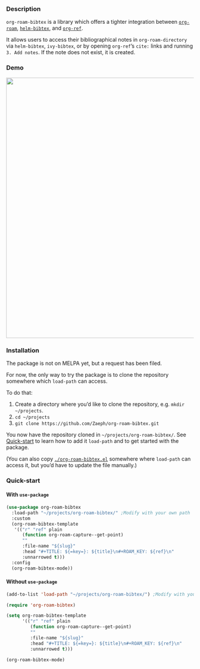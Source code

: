 ### Description

`org-roam-bibtex` is a library which offers a tighter integration between [`org-roam`](https://github.com/jethrokuan/org-roam), [`helm-bibtex`](https://github.com/tmalsburg/helm-bibtex), and [`org-ref`](https://github.com/jkitchin/org-ref).

It allows users to access their bibliographical notes in `org-roam-directory` via `helm-bibtex`, `ivy-bibtex`, or by opening `org-ref`’s `cite:` links and running `3. Add notes`.  If the note does not exist, it is created.

### Demo

<img src="https://raw.githubusercontent.com/Zaeph/org-roam-bibtex/master/doc/demo.gif" width="700">

### Installation

The package is not on MELPA yet, but a request has been filed.

For now, the only way to try the package is to clone the repository somewhere which `load-path` can access.

To do that:
1. Create a directory where you’d like to clone the repository, e.g. `mkdir ~/projects`.
2. `cd ~/projects`
3. `git clone https://github.com/Zaeph/org-roam-bibtex.git`

You now have the repository cloned in `~/projects/org-roam-bibtex/`.  See [Quick-start](#quick-start) to learn how to add it `load-path` and to get started with the package.

(You can also copy [`./org-roam-bibtex.el`](https://github.com/Zaeph/org-roam-bibtex/blob/improve-readme/org-roam-bibtex.el) somewhere where `load-path` can access it, but you’d have to update the file manually.)

### Quick-start

#### With `use-package`
```el
(use-package org-roam-bibtex
  :load-path "~/projects/org-roam-bibtex/" ;Modify with your own path
  :custom
  (org-roam-bibtex-template
   '(("r" "ref" plain
      (function org-roam-capture--get-point)
      ""
      :file-name "${slug}"
      :head "#+TITLE: ${=key=}: ${title}\n#+ROAM_KEY: ${ref}\n"
      :unnarrowed t)))
  :config
  (org-roam-bibtex-mode))
  ```
  
#### Without `use-package`
```el
(add-to-list 'load-path "~/projects/org-roam-bibtex/") ;Modify with your own path

(require 'org-roam-bibtex)

(setq org-roam-bibtex-template
      '(("r" "ref" plain
         (function org-roam-capture--get-point)
         ""
         :file-name "${slug}"
         :head "#+TITLE: ${=key=}: ${title}\n#+ROAM_KEY: ${ref}\n"
         :unnarrowed t)))

(org-roam-bibtex-mode)
```
